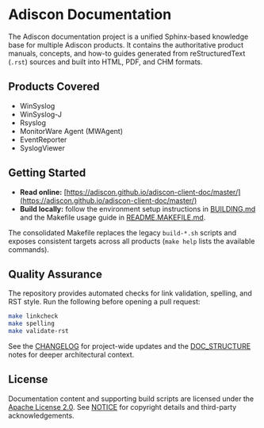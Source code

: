 # Adiscon Documentation

The Adiscon documentation project is a unified Sphinx-based knowledge base for
multiple Adiscon products. It contains the authoritative product manuals,
concepts, and how-to guides generated from reStructuredText (`.rst`) sources and
built into HTML, PDF, and CHM formats.

## Products Covered
- WinSyslog
- WinSyslog-J
- Rsyslog
- MonitorWare Agent (MWAgent)
- EventReporter
- SyslogViewer

## Getting Started
- **Read online:** [https://adiscon.github.io/adiscon-client-doc/master/](https://adiscon.github.io/adiscon-client-doc/master/)
- **Build locally:** follow the environment setup instructions in
  [BUILDING.md](BUILDING.md) and the Makefile usage guide in
  [README.MAKEFILE.md](README.MAKEFILE.md).

The consolidated Makefile replaces the legacy `build-*.sh` scripts and exposes
consistent targets across all products (`make help` lists the available
commands).

## Quality Assurance
The repository provides automated checks for link validation, spelling, and RST
style. Run the following before opening a pull request:

```bash
make linkcheck
make spelling
make validate-rst
```

See the [CHANGELOG](CHANGELOG.md) for project-wide updates and the
[DOC_STRUCTURE](DOC_STRUCTURE.md) notes for deeper architectural context.

## License
Documentation content and supporting build scripts are licensed under the
[Apache License 2.0](LICENSE). See [NOTICE](NOTICE) for copyright details and
third-party acknowledgements.
